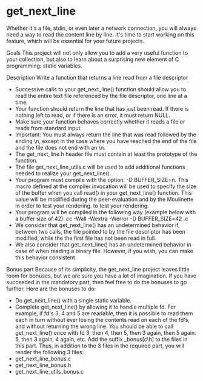 # get_next_line
Whether it's a file, stdin, or even later a network connection, you will always need a way to read the content line by line. It's time to start working on this feature, which will be essential for your future projects.

Goals
This project will not only allow you to add a very useful function to your collection, but also to learn about a surprising new element of C programming: static variables.

Description
Write a function that returns a line read from a file descriptor
- Successive calls to your get_next_line() function should allow you to read the entire text file referenced by the file descriptor, one line at a time.
- Your function should return the line that has just been read. If there is nothing left to read, or if there is an error, it must return NULL.
- Make sure your function behaves correctly whether it reads a file or reads from standard input.
- Important: You must always return the line that was read followed by the ending \n, except in the case where you have reached the end of the file and the file does not end with an \n.
- The get_next_line.h header file must contain at least the prototype of the function.
- The file get_next_line_utils.c will be used to add additional functions needed to realize your get_next_line().
- Your program must compile with the option: -D BUFFER_SIZE=n.
  This macro defined at the compiler invocation will be used to specify the size of the buffer when you call read() in your get_next_line() function.
  This value will be modified during the peer-evaluation and by the Moulinette in order to test your rendering. to test your rendering.
- Your program will be compiled in the following way (example below with a buffer size of 42):
  cc -Wall -Wextra -Werror -D BUFFER_SIZE=42 <files>.c
- We consider that get_next_line() has an undetermined behavior if, between two calls, the file pointed to by the file descriptor has been modified, while the the first file has not been read in full.
- We also consider that get_next_line() has an undetermined behavior in case of when reading a binary file. However, if you wish, you can make this behavior consistent.

Bonus part
Because of its simplicity, the get_next_line project leaves little room for bonuses, but we are sure you have a lot of imagination. If you have succeeded in the mandatory part, then feel free to do the bonuses to go further.
Here are the bonuses to do:
- Do get_next_line() with a single static variable.
- Complete get_next_line() by allowing it to handle multiple fd.
For example, if fd's 3, 4 and 5 are readable, then it is possible to read them each in turn without ever losing the contents read on each of the fd's, and without returning the wrong line.
You should be able to call get_next_line() once with fd 3, then 4, then 5, then 3 again, then 5 again. 5, then 3 again, 4 again, etc.
Add the suffix _bonus[c\h] to the files in this part.
Thus, in addition to the 3 files in the required part, you will render the following 3 files:
- get_next_line_bonus.c
- get_next_line_bonus.h
- get_next_line_utils_bonus.c
